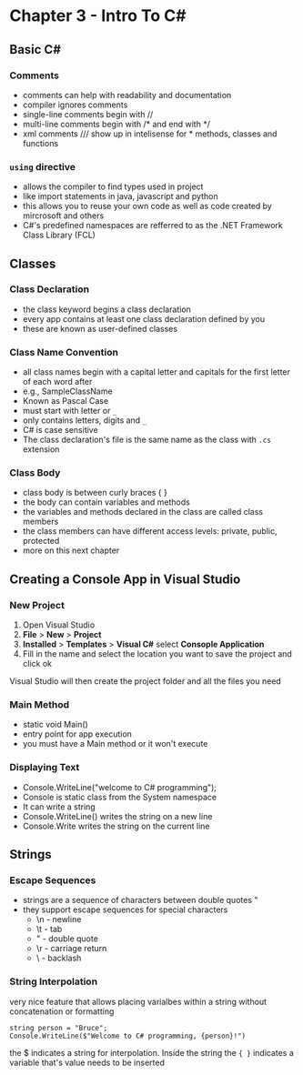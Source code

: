 # Chapter 3 - Intro To C# #

## Basic C# ##

### Comments ###

* comments can help with readability and documentation
* compiler ignores comments
* single-line comments begin with //
* multi-line comments begin with /* and end with */
* xml comments /// show up in intelisense for * methods, classes and functions
  
### `using` directive ###

* allows the compiler to find types used in project
* like import statements in java, javascript and python
* this allows you to reuse your own code as well as code created by mircrosoft and others
* C#'s predefined namespaces are refferred to as the .NET Framework Class Library (FCL)

## Classes ##

### Class Declaration ###

* the class keyword begins a class declaration
* every app contains at least one class declaration defined by you
* these are known as user-defined classes

### Class Name Convention ###

* all class names begin with a capital letter and capitals for the first letter of each word after
* e.g., SampleClassName
* Known as Pascal Case
* must start with letter or `_`
* only contains letters, digits and `_`
* C# is case sensitive
* The class declaration's file is the same name as the class with `.cs` extension

### Class Body ###

* class body is between curly braces { }
* the body can contain variables and methods
* the variables and methods declared in the class are called class members
* the class members can have different access levels: private, public, protected
* more on this next chapter

## Creating a Console App in Visual Studio ##

### New Project ###

1. Open Visual Studio
2. **File** > **New** > **Project**
3. **Installed** > **Templates** > **Visual C#** select **Consople Application**
4. Fill in the name and select the location you want to save the project and click ok

Visual Studio will then create the project folder and all the files you need

### Main Method ###

* static void Main()
* entry point for app execution
* you must have a Main method or it won't execute

### Displaying Text ###

* Console.WriteLine("welcome to C# programming");
* Console is static class from the System namespace
* It can write a string
* Console.WriteLine() writes the string on a new line
* Console.Write writes the string on the current line

## Strings ##

### Escape Sequences ###

* strings are a sequence of characters between double quotes "
* they support escape sequences for special characters
  * \n - newline
  * \t - tab
  * \" - double quote
  * \r - carriage return
  * \\ - backlash

### String Interpolation ###

very nice feature that allows placing varialbes within a string without concatenation or formatting

```[c#]
string person = "Bruce";
Console.WriteLine($"Welcome to C# programming, {person}!")
```

the $ indicates a string for interpolation. Inside the string the `{ }` indicates a variable that's value needs to be inserted
